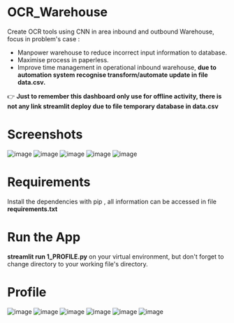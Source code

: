 # OCR_Warehouse
Create OCR tools using CNN in area inbound and outbound Warehouse, focus in problem's case : 
- Manpower warehouse to reduce incorrect input information to database.
- Maximise process in paperless.
- Improve time management in operational inbound warehouse, **due to automation system recognise transform/automate update in file data.csv.**

👉 **Just to remember this dashboard only use for offline activity, there is not any link streamlit deploy due to file temporary database in data.csv**

# Screenshots
![image](https://github.com/DeanAlexander27/OCR_Warehouse/assets/123348110/22a7b758-2e22-4ac6-b311-88df2b580056)
![image](https://github.com/DeanAlexander27/OCR_Warehouse/assets/123348110/1582cad4-42ae-432c-b464-5227e7a306fb)
![image](https://github.com/DeanAlexander27/OCR_Warehouse/assets/123348110/3e741d31-6a8a-4915-9988-077db47b0e29)
![image](https://github.com/DeanAlexander27/OCR_Warehouse/assets/123348110/16d5ac80-081d-4647-b118-09d8fd9dc33c)
![image](https://github.com/DeanAlexander27/OCR_Warehouse/assets/123348110/30baac0d-6dbf-4702-9d6f-e99b9eb14910)


# Requirements
Install the dependencies with pip , all information can be accessed in file **requirements.txt**

# Run the App
**streamlit run 1_PROFILE.py** on your virtual environment, but don't forget to change directory to your working file's directory.

# Profile
![image](https://github.com/DeanAlexander27/OCR_Warehouse/assets/123348110/92bbdb97-9b69-4a72-9bd8-88c7c48a0d01)
![image](https://github.com/DeanAlexander27/OCR_Warehouse/assets/123348110/0ada0784-304c-4dc7-9cd0-ed369b4864f6)
![image](https://github.com/DeanAlexander27/OCR_Warehouse/assets/123348110/f574ee22-e785-4462-8538-54974e30637b)
![image](https://github.com/DeanAlexander27/OCR_Warehouse/assets/123348110/2049d40e-77ab-41c0-a2e8-c3516726ab26)
![image](https://github.com/DeanAlexander27/OCR_Warehouse/assets/123348110/a0356d8e-29b0-4a88-9a10-cb89dcdde514)
![image](https://github.com/DeanAlexander27/OCR_Warehouse/assets/123348110/46f18b1e-1ebe-4e29-a845-e1465a36019e)











